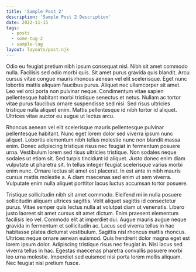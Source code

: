 ```yaml
---
title: 'Sample Post 2'
description: 'Sample Post 2 Description'
date: 2022-11-15
tags:
  - posts
  - some-tag-2
  - sample-tag
layout: layouts/post.njk
---
```


Odio eu feugiat pretium nibh ipsum consequat nisl. Nibh sit amet commodo nulla. Facilisis sed odio morbi quis. Sit amet purus gravida quis blandit. Arcu cursus vitae congue mauris rhoncus aenean vel elit scelerisque. Eget nunc lobortis mattis aliquam faucibus purus. Aliquet nec ullamcorper sit amet. Leo vel orci porta non pulvinar neque. Condimentum vitae sapien pellentesque habitant morbi tristique senectus et netus. Nullam ac tortor vitae purus faucibus ornare suspendisse sed nisi. Sed risus ultricies tristique nulla aliquet enim. Mattis pellentesque id nibh tortor id aliquet. Ultrices vitae auctor eu augue ut lectus arcu.

<!-- excerpt -->

Rhoncus aenean vel elit scelerisque mauris pellentesque pulvinar pellentesque habitant. Nunc eget lorem dolor sed viverra ipsum nunc aliquet. Lobortis elementum nibh tellus molestie nunc non blandit massa enim. Donec adipiscing tristique risus nec feugiat in fermentum posuere urna. Vestibulum lorem sed risus ultricies tristique. Non sodales neque sodales ut etiam sit. Sed turpis tincidunt id aliquet. Justo donec enim diam vulputate ut pharetra sit. In tellus integer feugiat scelerisque varius morbi enim nunc. Ornare lectus sit amet est placerat. In est ante in nibh mauris cursus mattis molestie a. A diam maecenas sed enim ut sem viverra. Vulputate enim nulla aliquet porttitor lacus luctus accumsan tortor posuere.

Tristique sollicitudin nibh sit amet commodo. Eleifend mi in nulla posuere sollicitudin aliquam ultrices sagittis. Velit aliquet sagittis id consectetur purus. Vitae semper quis lectus nulla at volutpat diam ut venenatis. Libero justo laoreet sit amet cursus sit amet dictum. Enim praesent elementum facilisis leo vel. Commodo elit at imperdiet dui. Augue mauris augue neque gravida in fermentum et sollicitudin ac. Lacus sed viverra tellus in hac habitasse platea dictumst vestibulum. Sagittis nisl rhoncus mattis rhoncus. Ultrices neque ornare aenean euismod. Quis hendrerit dolor magna eget est lorem ipsum dolor. Adipiscing tristique risus nec feugiat in. Nisi lacus sed viverra tellus in hac. Egestas maecenas pharetra convallis posuere morbi leo urna molestie. Imperdiet sed euismod nisi porta lorem mollis aliquam. Nec feugiat nisl pretium fusce.

